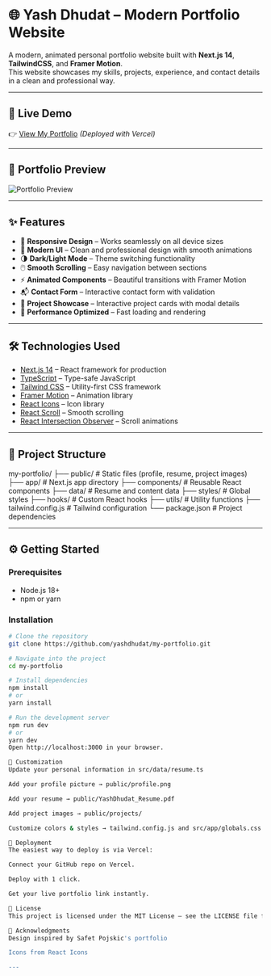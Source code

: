 # 🌐 Yash Dhudat – Modern Portfolio Website  

A modern, animated personal portfolio website built with **Next.js 14**, **TailwindCSS**, and **Framer Motion**.  
This website showcases my skills, projects, experience, and contact details in a clean and professional way.  

---

## 🚀 Live Demo  
👉 [View My Portfolio](https://my-portfolio.vercel.app) *(Deployed with Vercel)*  

---

## 📸 Portfolio Preview  
![Portfolio Preview](preview.png)  

---

## ✨ Features  
- 📱 **Responsive Design** – Works seamlessly on all device sizes  
- 🎨 **Modern UI** – Clean and professional design with smooth animations  
- 🌗 **Dark/Light Mode** – Theme switching functionality  
- 🖱️ **Smooth Scrolling** – Easy navigation between sections  
- ⚡ **Animated Components** – Beautiful transitions with Framer Motion  
- 📬 **Contact Form** – Interactive contact form with validation  
- 💼 **Project Showcase** – Interactive project cards with modal details  
- 🚀 **Performance Optimized** – Fast loading and rendering  

---

## 🛠️ Technologies Used  
- [Next.js 14](https://nextjs.org/) – React framework for production  
- [TypeScript](https://www.typescriptlang.org/) – Type-safe JavaScript  
- [Tailwind CSS](https://tailwindcss.com/) – Utility-first CSS framework  
- [Framer Motion](https://www.framer.com/motion/) – Animation library  
- [React Icons](https://react-icons.github.io/react-icons/) – Icon library  
- [React Scroll](https://www.npmjs.com/package/react-scroll) – Smooth scrolling  
- [React Intersection Observer](https://www.npmjs.com/package/react-intersection-observer) – Scroll animations  

---

## 📂 Project Structure  

my-portfolio/
├── public/ # Static files (profile, resume, project images)
├── app/ # Next.js app directory
├── components/ # Reusable React components
├── data/ # Resume and content data
├── styles/ # Global styles
├── hooks/ # Custom React hooks
├── utils/ # Utility functions
├── tailwind.config.js # Tailwind configuration
└── package.json # Project dependencies

---

## ⚙️ Getting Started  

### Prerequisites  
- Node.js 18+  
- npm or yarn  

### Installation  
```bash
# Clone the repository
git clone https://github.com/yashdhudat/my-portfolio.git

# Navigate into the project
cd my-portfolio

# Install dependencies
npm install
# or
yarn install

# Run the development server
npm run dev
# or
yarn dev
Open http://localhost:3000 in your browser.

🎨 Customization
Update your personal information in src/data/resume.ts

Add your profile picture → public/profile.png

Add your resume → public/YashDhudat_Resume.pdf

Add project images → public/projects/

Customize colors & styles → tailwind.config.js and src/app/globals.css

🚀 Deployment
The easiest way to deploy is via Vercel:

Connect your GitHub repo on Vercel.

Deploy with 1 click.

Get your live portfolio link instantly.

📜 License
This project is licensed under the MIT License – see the LICENSE file for details.

🙏 Acknowledgments
Design inspired by Safet Pojskic's portfolio

Icons from React Icons

---
